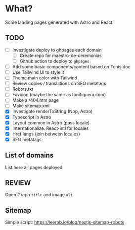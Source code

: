 # What?

Some landing pages generated with Astro and React

## TODO

- [ ] Investigate deploy to ghpages each domain
  - [ ] Create repo for maestro-de-ceremonias
  - [ ] Github action to deploy to `ghpages`
- [ ] Add some basic components/content based on Tonis doc
- [ ] Use Tailwind UI to style it
- [ ] Theme main color with Tailwind
- [ ] Review copies / translations on SEO metatags
- [ ] Robots.txt
- [ ] Favicon (maybe the same as tonifiguera.com)
- [ ] Make a /404.htm page
- [ ] Make sitemap.xml
- [x] Investigate renderToString (Nop, Astro)
- [x] Typescript in Astro
- [x] Layout common in Astro (pass locale)
- [x] Internationalize. React-intl for locales
- [x] Href langs (join between locales)
- [x] SEO metatags

## List of domains

List here all pages deployed

## REVIEW

Open Graph `title` and image `alt`

## Sitemap

Simple script: https://leerob.io/blog/nextjs-sitemap-robots
